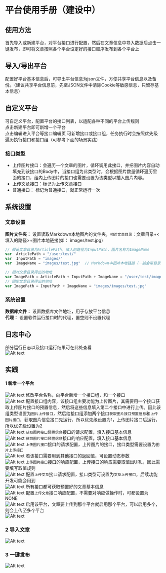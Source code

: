 # 平台使用手册（建设中）
## 使用方法  
首先导入或新建平台，对平台接口进行配置，然后在文章信息中导入数据后点击一键发布，即可将文章按照各个平台设定好的接口顺序发布到各个平台上  
## 导入/导出平台  
配置好平台基本信息后，可导出平台信息为json文件，方便共享平台信息以及备份。（建议共享平台信息前，先至JSON文件中清除Cookie等敏感信息，只留存基本信息）  
## 自定义平台  
可自定义平台，配置平台的接口列表，以适配各种不同的平台上传规则  
点击新建平台即可新增一个平台  
点击编辑进入平台等接口编辑页 
可新增接口或接口组，任务执行时会按照优先级遍历执行接口和接口组（可参考下面的场景实践）  
### 接口类型
 - 上传图片接口：会遍历一个文章的图片，循环调用此接口，并把图片内容自动填充到该接口的Body中，当接口组为此类型时，会根据图片数量循环遍历里面的接口，组内上传图片的接口也需要设置为该类型以插入图片内容。
 - 上传文章接口：标记为上传文章接口
 - 普通接口： 标记为普通接口，就正常运行一次

## 系统设置  
### 文章设置
**图片文件夹：** 设置读取Markdown本地图片的文件夹，`相对文章目录`：文章目录+<填入的路径>+图片本地链接(如： images/test.jpg)  
```js
// 假设文章目录为ArticlePath，填入的路径为InputPath，图片名称为ImageName
var  ArticlePath = "/user/test/"
var  InputPath = "images/"  
var  ImageName = "images/test.jpg"  // Markdown中图片本地链接（一般会带目录）

// 相对文章目录得出的地址
var ImagePath = ArticlePath + InputPath + ImageName = "/user/test/images/images/test.jpg"
// 固定文章目录得出的地址
var ImagePath = InputPath + ImageName = "images/images/test.jpg"
```
### 系统设置
**数据库文件：** 设置数据库文件地址，用于存放平台信息  
**代理：** 设置软件运行接口时的代理，置空则不设置代理  
## 日志中心
部分运行日志以及接口运行结果可在此处查看  
![Alt text](images/image-14.png)

## 实践
#### 1 新增一个平台
![Alt text](images/image.png)
修改平台名称，向平台新增一个接口组，和一个接口  
![Alt text](images/image-1.png)
配置接口组内容，该接口组主要功能为上传图片，其需要用一个接口获取上传图片接口的预置信息，然后将这些信息填入第二个接口中进行上传。因此该组类型设置为`图片上传接口`，然后给接口组添加两个接口`获取图片接口预置信息`和`上传图片接口`，获取图片信息接口先运行，所以优先级设置为1，上传图片接口后运行，所以优先级设置为2  
![Alt text](images/image-2.png)
`获取图片接口预置信息`接口的请求配置，填入接口基本信息  
![Alt text](images/image-3.png)
`获取图片接口预置信息`接口的响应配置，填入接口基本信息  
![Alt text](images/image-4.png)
`上传图片接口`接口的请求配置，上传图片的接口，接口类型需要设置为`图片上传接口`  
![Alt text](images/image-5.png)
若该接口需要用到其他接口的返回值，可设置动态参数  
![Alt text](images/image-6.png)
`上传图片接口`接口的响应配置，上传接口的响应需要取值出URL，因此需要填写取值规则  
![Alt text](images/image-7.png)
配置`上传文章`接口请求配置，接口类型可设置为`文章上传接口`，后续功能开发可能会用到  
![Alt text](images/image-9.png)
所有接口都可获取预置好的文章基本信息  
![Alt text](images/image-8.png)
配置`上传文章`接口响应配置，不需要对响应做操作时，可都设置为NONE  
![Alt text](images/image-10.png)
启用该平台，文章要上传到那个平台就启用那个平台，可以启用多个，则会上传至多个平台  
![Alt text](images/image-11.png)
### 2 导入文章
![Alt text](images/image-12.png)
### 3 一键发布
![Alt text](images/image-13.png)